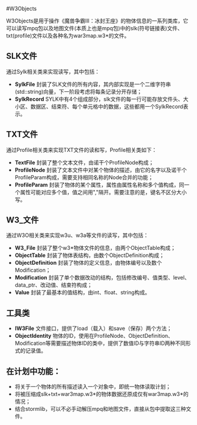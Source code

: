 #W3Objects

W3Objects是用于操作《魔兽争霸III：冰封王座》的物体信息的一系列类库，它可以读写mpq包以及地图文件(本质上也是mpq包)中的slk(符号链接表)文件、txt(profile)文件以及各种名为war3map.w3*的文件。

## SLK文件
通过Sylk相关类来实现读写，其中包括：

* __SylkFile__ 封装了SLK文件的所有内容，其内部实现是一个二维字符串(std::string)向量，下一阶段考虑将每条记录分开存储；
* __SylkRecord__ SYLK中有4个组成部分，slk文件的每一行可能存放文件头、大小区、数据区、结束符、每个单元格中的数据，这些都用一个SylkRecord表示。

## TXT文件
通过Profile相关类来实现TXT文件的读和写，Profile相关类如下：

* __TextFile__ 封装了整个文本文件，由诺干个ProfileNode构成；
* __ProfileNode__ 封装了文本文件中对某个物体的描述，由它的名字以及诺干个ProfileParam构成，需要支持相同名称的Node合并的功能；
* __ProfileParam__ 封装了物体的某个属性，属性由属性名称和多个值构成，同一个属性可能对应多个值，值之间用","隔开。需要注意的是，键名不区分大小写。

## W3_文件
通过W3O相关类来实现w3u、w3a等文件的读写，其中包括：

* __W3\_File__ 封装了整个w3*物体文件的信息，由两个ObjectTable构成；
* __ObjectTable__ 封装了物体表结构，由数个ObjectDefinition构成；
* __ObjectDefinition__ 封装了物体的定义信息，由物体编号以及数个Modification；
* __Modification__ 封装了单个数据改动的结构，包括修改编号、值类型、level、data_ptr、改动值、结束符构成；
* __Value__ 封装了最基本的值结构，由int、float、string构成。

## 工具类

* __IW3File__ 文件接口，提供了load（载入）和save（保存）两个方法；
* __ObjectIdentity__ 物体的ID，使用在ProfileNode、ObjectDefinition、Modification等需要描述物体ID的类中，提供了数值ID与字符串ID两种不同形式的记录值。

## 在计划中功能：

* 将关于一个物体的所有描述读入一个对象中，即统一物体读取计划；
* 将被压缩成slk+txt+war3map.w3\*的物体数据还原成仅有war3map.w3\*的情况；
* 结合stormlib，可以不必手动解压mpq和地图文件，直接从包中提取这三种文件。


